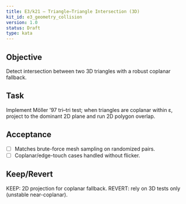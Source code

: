 ```yaml
---
title: E3/k21 — Triangle–Triangle Intersection (3D)
kit_id: e3_geometry_collision
version: 1.0
status: Draft
type: kata
---
```

## Objective
Detect intersection between two 3D triangles with a robust coplanar fallback.
## Task
Implement Möller ’97 tri–tri test; when triangles are coplanar within ε, project to the dominant 2D plane and run 2D polygon overlap.
## Acceptance
- [ ] Matches brute-force mesh sampling on randomized pairs.
- [ ] Coplanar/edge-touch cases handled without flicker.
## Keep/Revert
KEEP: 2D projection for coplanar fallback. REVERT: rely on 3D tests only (unstable near-coplanar).